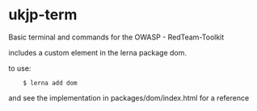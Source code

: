 # ukjp-term

Basic terminal and commands for the OWASP - RedTeam-Toolkit

includes a custom element in the lerna package dom.

to use:
```
    $ lerna add dom
```
and see the implementation in packages/dom/index.html for a reference
